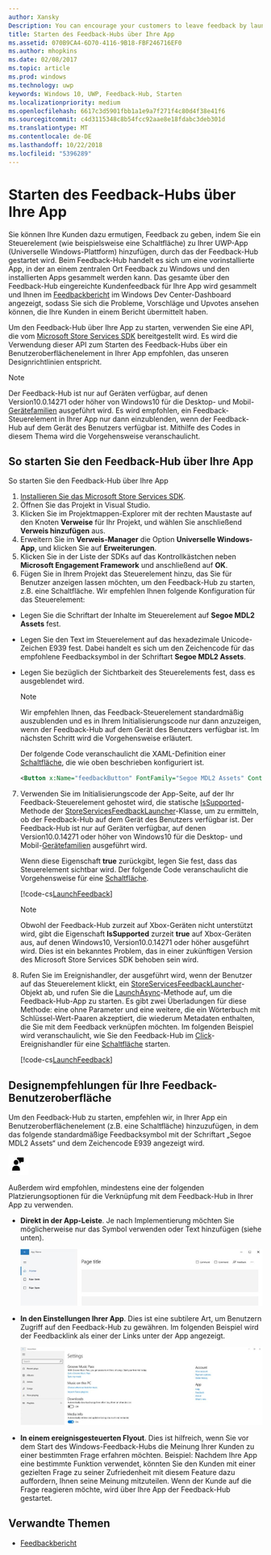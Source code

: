 ```yaml
---
author: Xansky
Description: You can encourage your customers to leave feedback by launching Feedback Hub from your app.
title: Starten des Feedback-Hubs über Ihre App
ms.assetid: 070B9CA4-6D70-4116-9B18-FBF246716EF0
ms.author: mhopkins
ms.date: 02/08/2017
ms.topic: article
ms.prod: windows
ms.technology: uwp
keywords: Windows 10, UWP, Feedback-Hub, Starten
ms.localizationpriority: medium
ms.openlocfilehash: 6617c3d5901fbb1a1e9a7f271f4c80d4f38e41f6
ms.sourcegitcommit: c4d3115348c8b54fcc92aae8e18fdabc3deb301d
ms.translationtype: MT
ms.contentlocale: de-DE
ms.lasthandoff: 10/22/2018
ms.locfileid: "5396289"
---
```

# <a name="launch-feedback-hub-from-your-app"></a>Starten des Feedback-Hubs über Ihre App

Sie können Ihre Kunden dazu ermutigen, Feedback zu geben, indem Sie ein Steuerelement (wie beispielsweise eine Schaltfläche) zu Ihrer UWP-App (Universelle Windows-Plattform) hinzufügen, durch das der Feedback-Hub gestartet wird. Beim Feedback-Hub handelt es sich um eine vorinstallierte App, in der an einem zentralen Ort Feedback zu Windows und den installierten Apps gesammelt werden kann. Das gesamte über den Feedback-Hub eingereichte Kundenfeedback für Ihre App wird gesammelt und Ihnen im [Feedbackbericht](../publish/feedback-report.md) im Windows Dev Center-Dashboard angezeigt, sodass Sie sich die Probleme, Vorschläge und Upvotes ansehen können, die Ihre Kunden in einem Bericht übermittelt haben.

Um den Feedback-Hub über Ihre App zu starten, verwenden Sie eine API, die vom [Microsoft Store Services SDK](http://aka.ms/store-em-sdk) bereitgestellt wird. Es wird die Verwendung dieser API zum Starten des Feedback-Hubs über ein Benutzeroberflächenelement in Ihrer App empfohlen, das unseren Designrichtlinien entspricht.

> [!NOTE]
> Der Feedback-Hub ist nur auf Geräten verfügbar, auf denen Version10.0.14271 oder höher von Windows10 für die Desktop- und Mobil-[Gerätefamilien](https://msdn.microsoft.com/windows/uwp/get-started/universal-application-platform-guide#device-families) ausgeführt wird. Es wird empfohlen, ein Feedback-Steuerelement in Ihrer App nur dann einzublenden, wenn der Feedback-Hub auf dem Gerät des Benutzers verfügbar ist. Mithilfe des Codes in diesem Thema wird die Vorgehensweise veranschaulicht.

## <a name="how-to-launch-feedback-hub-from-your-app"></a>So starten Sie den Feedback-Hub über Ihre App

So starten Sie den Feedback-Hub über Ihre App

1. [Installieren Sie das Microsoft Store Services SDK](microsoft-store-services-sdk.md#install-the-sdk).
2. Öffnen Sie das Projekt in Visual Studio.
3. Klicken Sie im Projektmappen-Explorer mit der rechten Maustaste auf den Knoten **Verweise** für Ihr Projekt, und wählen Sie anschließend **Verweis hinzufügen** aus.
4. Erweitern Sie im **Verweis-Manager** die Option **Universelle Windows-App**, und klicken Sie auf **Erweiterungen**.
5. Klicken Sie in der Liste der SDKs auf das Kontrollkästchen neben **Microsoft Engagement Framework** und anschließend auf **OK**.
6. Fügen Sie in Ihrem Projekt das Steuerelement hinzu, das Sie für Benutzer anzeigen lassen möchten, um den Feedback-Hub zu starten, z.B. eine Schaltfläche. Wir empfehlen Ihnen folgende Konfiguration für das Steuerelement:
  * Legen Sie die Schriftart der Inhalte im Steuerelement auf **Segoe MDL2 Assets** fest.
  * Legen Sie den Text im Steuerelement auf das hexadezimale Unicode-Zeichen E939 fest. Dabei handelt es sich um den Zeichencode für das empfohlene Feedbacksymbol in der Schriftart **Segoe MDL2 Assets**.
  * Legen Sie bezüglich der Sichtbarkeit des Steuerelements fest, dass es ausgeblendet wird.
    > [!NOTE]
    > Wir empfehlen Ihnen, das Feedback-Steuerelement standardmäßig auszublenden und es in Ihrem Initialisierungscode nur dann anzuzeigen, wenn der Feedback-Hub auf dem Gerät des Benutzers verfügbar ist. Im nächsten Schritt wird die Vorgehensweise erläutert.

    Der folgende Code veranschaulicht die XAML-Definition einer [Schaltfläche](https://docs.microsoft.com/uwp/api/Windows.UI.Xaml.Controls.Button), die wie oben beschrieben konfiguriert ist.

    ```XML
    <Button x:Name="feedbackButton" FontFamily="Segoe MDL2 Assets" Content="&#xE939;" HorizontalAlignment="Left" Margin="138,352,0,0" VerticalAlignment="Top" Visibility="Collapsed"  Click="feedbackButton_Click"/>
    ```

7. Verwenden Sie im Initialisierungscode der App-Seite, auf der Ihr Feedback-Steuerelement gehostet wird, die statische [IsSupported](https://docs.microsoft.com/uwp/api/microsoft.services.store.engagement.storeservicesfeedbacklauncher.issupported)-Methode der [StoreServicesFeedbackLauncher](https://docs.microsoft.com/uwp/api/microsoft.services.store.engagement.storeservicesfeedbacklauncher)-Klasse, um zu ermitteln, ob der Feedback-Hub auf dem Gerät des Benutzers verfügbar ist. Der Feedback-Hub ist nur auf Geräten verfügbar, auf denen Version10.0.14271 oder höher von Windows10 für die Desktop- und Mobil-[Gerätefamilien](https://msdn.microsoft.com/windows/uwp/get-started/universal-application-platform-guide#device-families) ausgeführt wird.

    Wenn diese Eigenschaft **true** zurückgibt, legen Sie fest, dass das Steuerelement sichtbar wird. Der folgende Code veranschaulicht die Vorgehensweise für eine [Schaltfläche](https://msdn.microsoft.com/library/windows/apps/windows.ui.xaml.controls.button.aspx).

    [!code-cs[LaunchFeedback](./code/StoreSDKSamples/cs/FeedbackPage.xaml.cs#ToggleFeedbackVisibility)]
      > [!NOTE]
      > Obwohl der Feedback-Hub zurzeit auf Xbox-Geräten nicht unterstützt wird, gibt die Eigenschaft **IsSupported** zurzeit **true** auf Xbox-Geräten aus, auf denen Windows10, Version10.0.14271 oder höher ausgeführt wird. Dies ist ein bekanntes Problem, das in einer zukünftigen Version des Microsoft Store Services SDK behoben sein wird.  

8. Rufen Sie im Ereignishandler, der ausgeführt wird, wenn der Benutzer auf das Steuerelement klickt, ein [StoreServicesFeedbackLauncher](https://docs.microsoft.com/uwp/api/microsoft.services.store.engagement.storeservicesfeedbacklauncher)-Objekt ab, und rufen Sie die [LaunchAsync](https://docs.microsoft.com/uwp/api/microsoft.services.store.engagement.storeservicesfeedbacklauncher.launchasync)-Methode auf, um die Feedback-Hub-App zu starten. Es gibt zwei Überladungen für diese Methode: eine ohne Parameter und eine weitere, die ein Wörterbuch mit Schlüssel-Wert-Paaren akzeptiert, die wiederum Metadaten enthalten, die Sie mit dem Feedback verknüpfen möchten. Im folgenden Beispiel wird veranschaulicht, wie Sie den Feedback-Hub im [Click](https://docs.microsoft.com/uwp/api/windows.ui.xaml.controls.primitives.buttonbase.click)-Ereignishandler für eine [Schaltfläche](https://docs.microsoft.com/uwp/api/Windows.UI.Xaml.Controls.Button) starten.

    [!code-cs[LaunchFeedback](./code/StoreSDKSamples/cs/FeedbackPage.xaml.cs#FeedbackButtonClick)]

## <a name="design-recommendations-for-your-feedback-ui"></a>Designempfehlungen für Ihre Feedback-Benutzeroberfläche

Um den Feedback-Hub zu starten, empfehlen wir, in Ihrer App ein Benutzeroberflächenelement (z.B. eine Schaltfläche) hinzuzufügen, in dem das folgende standardmäßige Feedbacksymbol mit der Schriftart „Segoe MDL2 Assets“ und dem Zeichencode E939 angezeigt wird.

![Feedbacksymbol](images/feedback_icon.PNG)

Außerdem wird empfohlen, mindestens eine der folgenden Platzierungsoptionen für die Verknüpfung mit dem Feedback-Hub in Ihrer App zu verwenden.
* **Direkt in der App-Leiste**. Je nach Implementierung möchten Sie möglicherweise nur das Symbol verwenden oder Text hinzufügen (siehe unten).

  ![Feedbacksymbol](images/feedback_appbar_placement.png)

* **In den Einstellungen Ihrer App**. Dies ist eine subtilere Art, um Benutzern Zugriff auf den Feedback-Hub zu gewähren. Im folgenden Beispiel wird der Feedbacklink als einer der Links unter der App angezeigt.

  ![Feedbacksymbol](images/feedback_settings_placement.png)

* **In einem ereignisgesteuerten Flyout**. Dies ist hilfreich, wenn Sie vor dem Start des Windows-Feedback-Hubs die Meinung Ihrer Kunden zu einer bestimmten Frage erfahren möchten. Beispiel: Nachdem Ihre App eine bestimmte Funktion verwendet, könnten Sie den Kunden mit einer gezielten Frage zu seiner Zufriedenheit mit diesem Feature dazu auffordern, Ihnen seine Meinung mitzuteilen. Wenn der Kunde auf die Frage reagieren möchte, wird über Ihre App der Feedback-Hub gestartet.


## <a name="related-topics"></a>Verwandte Themen

* [Feedbackbericht](../publish/feedback-report.md)
